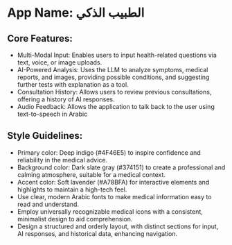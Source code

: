 # **App Name**: الطبيب الذكي

## Core Features:

- Multi-Modal Input: Enables users to input health-related questions via text, voice, or image uploads.
- AI-Powered Analysis: Uses the LLM to analyze symptoms, medical reports, and images, providing possible conditions, and suggesting further tests with explanation as a tool.
- Consultation History: Allows users to review previous consultations, offering a history of AI responses.
- Audio Feedback: Allows the application to talk back to the user using text-to-speech in Arabic

## Style Guidelines:

- Primary color: Deep indigo (#4F46E5) to inspire confidence and reliability in the medical advice.
- Background color: Dark slate gray (#374151) to create a professional and calming atmosphere, suitable for a medical context.
- Accent color: Soft lavender (#A78BFA) for interactive elements and highlights to maintain a high-tech feel.
- Use clear, modern Arabic fonts to make medical information easy to read and understand.
- Employ universally recognizable medical icons with a consistent, minimalist design to aid comprehension.
- Design a structured and orderly layout, with distinct sections for input, AI responses, and historical data, enhancing navigation.